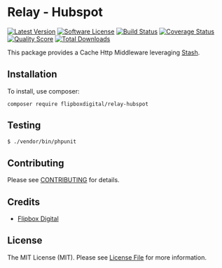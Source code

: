 # Relay - Hubspot
[![Latest Version](https://img.shields.io/github/release/flipbox/relay-hubspot.svg?style=flat-square)](https://github.com/flipbox/relay-hubspot/releases)
[![Software License](https://img.shields.io/badge/license-MIT-brightgreen.svg?style=flat-square)](LICENSE)
[![Build Status](https://img.shields.io/travis/flipbox/relay-hubspot/master.svg?style=flat-square)](https://travis-ci.org/flipbox/relay-hubspot)
[![Coverage Status](https://img.shields.io/scrutinizer/coverage/g/flipbox/relay-hubspot.svg?style=flat-square)](https://scrutinizer-ci.com/g/flipbox/relay-hubspot/code-structure)
[![Quality Score](https://img.shields.io/scrutinizer/g/flipbox/relay-hubspot.svg?style=flat-square)](https://scrutinizer-ci.com/g/flipbox/relay-hubspot)
[![Total Downloads](https://img.shields.io/packagist/dt/flipboxdigital/relay-hubspot.svg?style=flat-square)](https://packagist.org/packages/flipboxdigital/relay-hubspot)

This package provides a Cache Http Middleware leveraging [Stash](https://github.com/tedious/Stash).

## Installation

To install, use composer:

```
composer require flipboxdigital/relay-hubspot
```

## Testing

``` bash
$ ./vendor/bin/phpunit
```

## Contributing

Please see [CONTRIBUTING](https://github.com/flipbox/relay-hubspot/blob/master/CONTRIBUTING.md) for details.


## Credits

- [Flipbox Digital](https://github.com/flipbox)

## License

The MIT License (MIT). Please see [License File](https://github.com/flipbox/relay-hubspot/blob/master/LICENSE) for more information.
